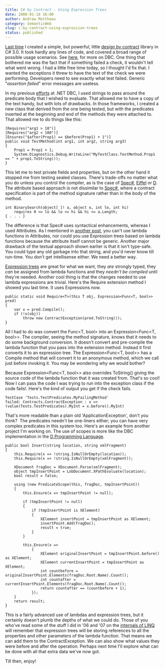 ```yaml
---
title: C# by Contract - Using Expression Trees
date: 2008-01-18 16:00
author: Andrew Matthews
category: SemanticWeb
slug: c-by-contract-using-expression-trees
status: published
---
```


[Last time](http://aabs.wordpress.com/2008/01/16/complex-assertions-using-c-30/) I created a simple, but powerful, little [design by contract](http://en.wikipedia.org/wiki/Design_by_contract) library in C\# 3.0. It took hardly any lines of code, and covered a broad range of possible usage scenarios. See [here](http://archive.eiffel.com/doc/manuals/technology/contract/), for more on DBC. One thing that bothered me was the fact that if something failed a check, it wouldn't tell what went wrong. I had a little free time today, so I thought I'd fix that. I wanted the exceptions it threw to have the text of the check we were performing. Developers need to see exactly what test failed. Generic "*assertion failed*" error messages are useless.

In my previous [efforts](http://aabs.wordpress.com/2005/08/04/dbc-in-use-3/) at .NET DBC, I used strings to pass around the predicate body that I wished to evaluate. That allowed me to have a copy of the text handy, but with lots of drawbacks. In those frameworks, I created a new class that derived from the one being tested, but with the predicates inserted at the beginning and end of the methods they were attached to. That allowed me to do things like this:

```
[Requires("arg1 > 10")]
[Requires("arg2 < 100")]
[Ensures("$after(Prop1) == $before(Prop1) + 1")]
public void TestMethod(int arg1, int arg2, string arg3)
{
    Prop1 = Prop1 + 1;
    System.Diagnostics.Debug.WriteLine("MyTestClass.TestMethod.Prop1 == " + prop1.ToString());
}
```

This let me to test private fields and properties, but on the other hand it stopped me from testing sealed classes. There's trade-offs no matter what you do unless you control the compiler, as is the case of [Spec\#](http://en.wikipedia.org/wiki/Spec_sharp), [Eiffel](http://en.wikipedia.org/wiki/Eiffel_%28programming_language%29) or [D](http://en.wikipedia.org/wiki/D_%28programming_language%29#Example_3). The attribute based approach is not dissimilar to [Spec\#](http://research.microsoft.com/specsharp/), where a contract specification is part of the method signature rather than in the body of the method.

```
int BinarySearch(object[ ]! a, object o, int lo, int hi)
    requires 0 <= lo && lo <= hi && hi <= a.Length;
{ . . . }
```

[](http://11011.net/software/vspaste)The difference is that Spec\# uses syntactical enhancements, whereas I used Attributes. As I mentioned in [another post](http://aabs.wordpress.com/2007/10/20/lambda-functions-for-design-by-contract/), you can't use lambda functions in Attributes, nor could you use Expression trees based on lambda functions because the attribute itself cannot be generic. Another major drawback of the textual approach shown earlier is that it isn't type-safe. You could type any old garbage into that string, and you'd never know till run-time. You don't get intellisense either. We need a better way.

[Expression trees](http://weblogs.asp.net/scottgu/archive/2007/04/08/new-orcas-language-feature-lambda-expressions.aspx) are great for what we want, they *are* strongly typed, they *can* be assigned from lambda functions and they *needn't be compiled* until they're needed. Another cool thing is that the changes needed to use lambda expressions are trivial. Here's the Require extension method I showed you last time. It uses Expressions now.

```
public static void Require<T>(this T obj, Expression<Func<T, bool>> pred)
{
    var x = pred.Compile();
    if (!x(obj))
        throw new ContractException(pred.ToString());
}
```

[](http://11011.net/software/vspaste)All I had to do was convert the Func\<T, bool\> into an Expression\<Func\<T, bool\>\>. The compiler, seeing the method signature, knows that it needs to do some background conversion. It doesn't convert and pre-compile the lambda function that you pass into the extension method. Instead it first converts it to an expression tree. The Expression\<Func\<T, bool\>\> has a Compile method that will convert it to an anonymous method, which we call just before invoking it. You may be wondering why we would bother?

Because Expression\<Func\<T, bool\>\> also overrides ToString() giving the source code of the lambda function that it was created from. That's so cool! Now I can pass the code I was trying to run into the exception class if the code fails!. Here's the kind of output you get if the check fails.

```
TestCase 'Tests.TestPredicates.MyFailingMethod'
failed: Contracts.ContractException : x => (value(Tests.TestPredicates).MyInt = x.before().MyInt)
```

That's more readable than a plain old 'ApplicationException', don't you think?  The predicates needn't be one-liners either; you can have very complex predicates in this system too. Here's an example from another project I'm working on. The use of scopes is more like the DBC implementation in the [D Programming Language](http://en.wikipedia.org/wiki/D_%28programming_language%29#Example_3).

```
public bool Insert(string location, string xmlFragment)
{
    this.Require(x => !string.IsNullOrEmpty(location));
    this.Require(x => !string.IsNullOrEmpty(xmlFragment));

    XDocument fragDoc = XDocument.Parse(xmlFragment);
    object tmpInsertPoint = LobDocument.XPathEvaluate(location);
    bool result = false;

    using (new PredicateScope(this, fragDoc, tmpInsertPoint))
    {
        this.Ensure(x => tmpInsertPoint != null);

        if (tmpInsertPoint != null)
        {
            if (tmpInsertPoint is XElement)
            {
                XElement insertPoint = tmpInsertPoint as XElement;
                insertPoint.Add(fragDoc);
                result = true;
            }
        }

        this.Ensure(x =>
            {
                XElement originalInsertPoint = tmpInsertPoint.before() as XElement;
                XElement currentInsertPoint = tmpInsertPoint as XElement;
                int countbefore = originalInsertPoint.Elements(fragDoc.Root.Name).Count();
                int countafter = currentInsertPoint.Elements(fragDoc.Root.Name).Count();
                return countafter == (countbefore + 1);
            });
    }
    return result;
}
```

This is a fairly advanced use of lambdas and expression trees, but it certainly doesn't plumb the depths of what we could do. Those of you who've read some of the stuff I did in '06 and '07 on the [internals of LINQ](http://aabs.wordpress.com/linq/) will remember that expression trees will be storing references to all the properties and other parameters of the lambda function. That means we can add them to the ContractException. We can also show what values they were before and after the operation. Perhaps next time I'll explore what can be done with all that extra data we've now got.

Till then, enjoy!
